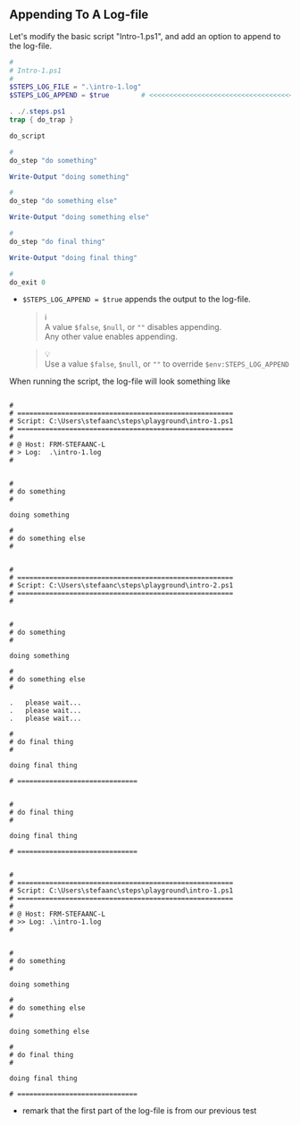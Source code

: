 ## Appending To A Log-file

Let's modify the basic script "Intro-1.ps1", and add an option to append to the log-file.

```powershell
#
# Intro-1.ps1
#
$STEPS_LOG_FILE = ".\intro-1.log"
$STEPS_LOG_APPEND = $true        # <<<<<<<<<<<<<<<<<<<<<<<<<<<<<<<<<<<<<<<<<<<<<

. ./.steps.ps1
trap { do_trap }

do_script

#
do_step "do something"

Write-Output "doing something"

#
do_step "do something else"

Write-Output "doing something else"

#
do_step "do final thing"

Write-Output "doing final thing"

#
do_exit 0
```

- `$STEPS_LOG_APPEND = $true` appends the output to the log-file.

  > :information_source:  
  > A value `$false`, `$null`, or `""` disables appending.  
  > Any other value enables appending.

  > :bulb:  
  > Use a value `$false`, `$null`, or `""` to override `$env:STEPS_LOG_APPEND`

When running the script, the log-file will look something like

```text

#
# ======================================================
# Script: C:\Users\stefaanc\steps\playground\intro-1.ps1
# ======================================================
#
# @ Host: FRM-STEFAANC-L
# > Log:  .\intro-1.log
#


#
# do something
#

doing something

#
# do something else
#


#
# ======================================================
# Script: C:\Users\stefaanc\steps\playground\intro-2.ps1
# ======================================================
#


#
# do something
#

doing something

#
# do something else
#

.   please wait...
.   please wait...
.   please wait...

#
# do final thing
#

doing final thing

# ==============================


#
# do final thing
#

doing final thing

# ==============================


#
# ======================================================
# Script: C:\Users\stefaanc\steps\playground\intro-1.ps1
# ======================================================
#
# @ Host: FRM-STEFAANC-L
# >> Log: .\intro-1.log
#


#
# do something
#

doing something

#
# do something else
#

doing something else

#
# do final thing
#

doing final thing

# ==============================

```

- remark that the first part of the log-file is from our previous test

